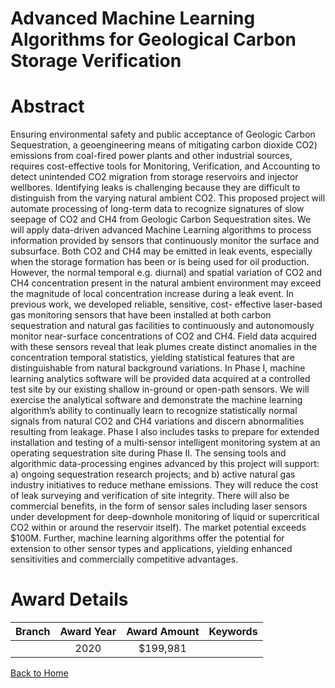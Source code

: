 
Advanced Machine Learning Algorithms for Geological Carbon Storage Verification
===============================================================================

# Abstract


Ensuring environmental safety and public acceptance of Geologic Carbon Sequestration, a geoengineering means of mitigating carbon dioxide CO2) emissions from coal-fired power plants and other industrial sources, requires cost-effective tools for Monitoring, Verification, and Accounting to detect unintended CO2 migration from storage reservoirs and injector wellbores. Identifying leaks is challenging because they are difficult to distinguish from the varying natural ambient CO2. This proposed project will automate processing of long-term data to recognize signatures of slow seepage of CO2 and CH4 from Geologic Carbon Sequestration sites. We will apply data-driven advanced Machine Learning algorithms to process information provided by sensors that continuously monitor the surface and subsurface. Both CO2 and CH4 may be emitted in leak events, especially when the storage formation has been or is being used for oil production. However, the normal temporal e.g. diurnal) and spatial variation of CO2 and CH4 concentration present in the natural ambient environment may exceed the magnitude of local concentration increase during a leak event. In previous work, we developed reliable, sensitive, cost- effective laser-based gas monitoring sensors that have been installed at both carbon sequestration and natural gas facilities to continuously and autonomously monitor near-surface concentrations of CO2 and CH4. Field data acquired with these sensors reveal that leak plumes create distinct anomalies in the concentration temporal statistics, yielding statistical features that are distinguishable from natural background variations. In Phase I, machine learning analytics software will be provided data acquired at a controlled test site by our existing shallow in-ground or open-path sensors. We will exercise the analytical software and demonstrate the machine learning algorithm’s ability to continually learn to recognize statistically normal signals from natural CO2 and CH4 variations and discern abnormalities resulting from leakage. Phase I also includes tasks to prepare for extended installation and testing of a multi-sensor intelligent monitoring system at an operating sequestration site during Phase II. The sensing tools and algorithmic data-processing engines advanced by this project will support: a) ongoing sequestration research projects; and b) active natural gas industry initiatives to reduce methane emissions. They will reduce the cost of leak surveying and verification of site integrity. There will also be commercial benefits, in the form of sensor sales including laser sensors under development for deep-downhole monitoring of liquid or supercritical CO2 within or around the reservoir itself). The market potential exceeds $100M. Further, machine learning algorithms offer the potential for extension to other sensor types and applications, yielding enhanced sensitivities and commercially competitive advantages.  

# Award Details

|Branch|Award Year|Award Amount|Keywords|
| :---: | :---: | :---: | :---: |
||2020|$199,981||
  
  


[Back to Home](https://github.com/chrischow/dod_sbir_awards/Reports/CC/#810)